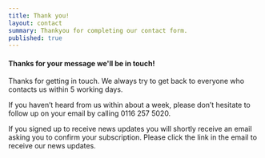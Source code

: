 ```yaml
---
title: Thank you!
layout: contact
summary: Thankyou for completing our contact form.
published: true
---
```


#### Thanks for your message we'll be in touch!

Thanks for getting in touch. We always try to get back to everyone who contacts us within 5 working days. 
	
If you haven’t heard from us within about a week, please don’t hesitate to follow up on your email by calling 0116 257 5020. 

If you signed up to receive news updates you will shortly receive an email asking you to confirm your subscription. Please click the link in the email to receive our news updates.
